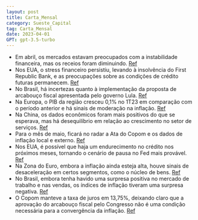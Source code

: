 ```yaml
---
layout: post
title: Carta_Mensal
category: Sueste_Capital
tag: Carta_Mensal
date: 2023-04-01
GPT: gpt-3.5-turbo
---
```


- Em abril, os mercados estavam preocupados com a instabilidade financeira, mas os receios foram diminuindo. 
<a href="#" onclick="search_on_pdf('financeira, mas ao longo do mês esses receios foram diminuindo. A atenção passou a ser focada nos i')">Ref</a>
- Nos EUA, o stress financeiro persistiu, levando à insolvência do First Republic Bank, e as preocupações sobre as condições de crédito futuras permanecem. 
<a href="#" onclick="search_on_pdf('No entanto, nos EUA, o stress financeiro persistiu, levando à insolvência do First Republic Bank, e')">Ref</a>
- No Brasil, há incertezas quanto à implementação da proposta de arcabouço fiscal apresentada pelo governo Lula. 
<a href="#" onclick="search_on_pdf('fiscal, mas há incertezas quanto à sua implementação. A falta de transparência nos cálculos dos índ')">Ref</a>
- Na Europa, o PIB da região cresceu 0,1% no 1T23 em comparação com o período anterior e há sinais de moderação na inflação. 
<a href="#" onclick="search_on_pdf('crescimento quase nulo no último trimestre do ano anterior. O PIB da região cresceu 0,1% no 1T23 em')">Ref</a>
- Na China, os dados econômicos foram mais positivos do que se esperava, mas há desequilíbrio em relação ao crescimento no setor de serviços. 
<a href="#" onclick="search_on_pdf('evolução da economia esteja em linha com as expectativas. A China apresentou dados econômicos mais ')">Ref</a>
- Para o mês de maio, ficará no radar a Ata do Copom e os dados de inflação local e externo. 
<a href="#" onclick="search_on_pdf('Para o mês de maio, segue no radar a Ata do Copom que deve confirmar as expectativas sobre o início')">Ref</a>
- Nos EUA, é possível que haja um endurecimento no crédito nos próximos meses, tornando o cenário de pausa no Fed mais provável. 
<a href="#" onclick="search_on_pdf('No entanto, nos EUA, o stress financeiro persistiu, levando à insolvência do First Republic Bank, e')">Ref</a>
- Na Zona do Euro, embora a inflação ainda esteja alta, houve sinais de desaceleração em certos segmentos, como o núcleo de bens. 
<a href="#" onclick="search_on_pdf('inflação resistente. O setor de serviços manteve um bom desempenho e a taxa de desemprego permanece')">Ref</a>
- No Brasil, embora tenha havido uma surpresa positiva no mercado de trabalho e nas vendas, os índices de inflação tiveram uma surpresa negativa. 
<a href="#" onclick="search_on_pdf('financeira, mas ao longo do mês esses receios foram diminuindo. A atenção passou a ser focada nos i')">Ref</a>
- O Copom manteve a taxa de juros em 13,75%, deixando claro que a aprovação do arcabouço fiscal pelo Congresso não é uma condição necessária para a convergência da inflação.
<a href="#" onclick="search_on_pdf('a taxa de juros em 13,75%, deixando claro que a aprovação do arcabouço fiscal pelo Congresso não é ')">Ref</a>
